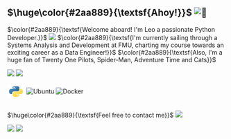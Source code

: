 ## **$\huge\color{#2aa889}{\textsf{Ahoy!}}$** <img src="https://fonts.gstatic.com/s/e/notoemoji/latest/1f41d/512.gif" alt="🐝" width="32" height="32">
$\color{#2aa889}{\textsf{Welcome aboard! I'm Leo a passionate Python Developer.}}$ <img height="32px" src="https://em-content.zobj.net/source/telegram/386/smiling-face-with-sunglasses_1f60e.webp"/>
$\color{#2aa889}{\textsf{I'm currently sailing through a Systems Analysis and Development at FMU, charting my course towards an exciting career as a Data Engineer!}}$ 
$\color{#2aa889}{\textsf{Also, I'm a huge fan of Twenty One Pilots, Spider-Man, Adventure Time and Cats}}$  

<div style="display: inline_block">
  <picture>
    <source height="180em"
      srcset="https://github-readme-stats-eight-theta.vercel.app/api?username=Leo-lds&show_icons=true&theme=gotham&include_all_commits=true&count_private=true"
      media="(prefers-color-scheme: dark)"
    />
    <source height="180em"
      srcset="https://github-readme-stats-eight-theta.vercel.app/api?username=Leo-lds&show_icons=true&theme=vue&include_all_commits=true&count_private=true"
      media="(prefers-color-scheme: light), (prefers-color-scheme: no-preference)"
    />
    <img height="180em" src="https://github-readme-stats-eight-theta.vercel.app/api?username=Leo-lds&show_icons=true&include_all_commits=true&count_private=true" />
  </picture>
  
  <picture>
    <source height="180em"
      srcset="https://github-readme-stats-eight-theta.vercel.app/api/top-langs/?username=Leo-lds&layout=compact&langs_count=8&theme=gotham"
      media="(prefers-color-scheme: dark)"
    />
    <source height="180em"
      srcset="https://github-readme-stats-eight-theta.vercel.app/api/top-langs/?username=Leo-lds&layout=compact&langs_count=8&theme=vue"
      media="(prefers-color-scheme: light), (prefers-color-scheme: no-preference)"
    />
    <img height="180em" src="https://github-readme-stats-eight-theta.vercel.app/api/top-langs/?username=Leo-lds&layout=compact" />
  </picture>
</div>


<div style="display: inline_block"><br>
  <img align="center" alt="Python" height="30" width="40" src="https://raw.githubusercontent.com/devicons/devicon/master/icons/python/python-original.svg">
  <img align="center" alt="Ubuntu" height="30" width="40" src="https://cdn.jsdelivr.net/gh/devicons/devicon@latest/icons/ubuntu/ubuntu-original.svg">
  <img align="center" alt="Docker" height="30" width="40" src="https://cdn.jsdelivr.net/gh/devicons/devicon@latest/icons/docker/docker-original.svg">
</div>

## 

$\huge\color{#2aa889}{\textsf{Feel free to contact me}}$ <img height="32px" src="https://em-content.zobj.net/source/telegram/386/envelope_2709-fe0f.webp"/>
<div>
  <a href = "mailto:leoldsgn@gmail.com"><img src="https://img.shields.io/badge/-Gmail-%23333?style=for-the-badge&logo=gmail&logoColor=white" target="_blank"></a>
  <a href="https://www.linkedin.com/in/leoldsgn/" target="_blank"><img src="https://img.shields.io/badge/-LinkedIn-%230077B5?style=for-the-badge&logo=linkedin&logoColor=white" target="_blank"></a> 
</div>

